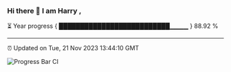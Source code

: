### Hi there 👋 I am Harry , 

⏳ Year progress { ██████████████████████████▁▁▁▁ } 88.92 %

---

⏰ Updated on Tue, 21 Nov 2023 13:44:10 GMT

![Progress Bar CI](https://github.com/duykhang68/duykhang68/workflows/Progress%20Bar%20CI/badge.svg)
